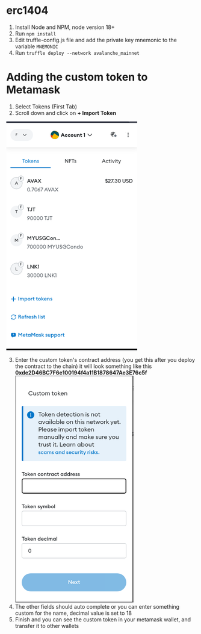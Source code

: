 # erc1404

1. Install Node and NPM, node version 18+
2. Run `npm install`
3. Edit truffle-config.js file and add the private key mnemonic to the variable `MNEMONIC`
4. Run `truffle deploy --network avalanche_mainnet`

# Adding the custom token to Metamask

1. Select Tokens (First Tab)
2. Scroll down and click on **+ Import Token**

![metamask_1.png](metamask_1.png)

3. Enter the custom token's contract address (you get this after you deploy the contract to the chain) it will 
look something like this **0xde2D46BC7F6e100194f4a11B1878647Ae3E76c5f**
![metamask_2.png](metamask_2.png)
4. The other fields should auto complete or you can enter something custom for the name, decimal value is set to 18
5. Finish and you can see the custom token in your metamask wallet, and transfer it to other wallets